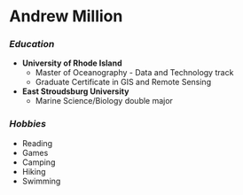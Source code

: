 # Andrew Million



### *Education*
* **University of Rhode Island**
  * Master of Oceanography - Data and Technology track
  * Graduate Certificate in GIS and Remote Sensing
* **East Stroudsburg University**
  * Marine Science/Biology double major

### *Hobbies*
- Reading
- Games
- Camping
- Hiking
- Swimming
